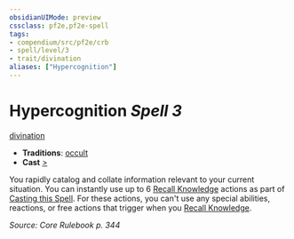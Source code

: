 ```yaml
---
obsidianUIMode: preview
cssclass: pf2e,pf2e-spell
tags:
- compendium/src/pf2e/crb
- spell/level/3
- trait/divination
aliases: ["Hypercognition"]
---
```

# Hypercognition *Spell 3*   
[divination](../../rules/traits/divination.md)  

- **Traditions**: [occult](../../rules/traits/occult.md)
- **Cast** [>](../../rules/core-rulebook/chapter-9-playing-the-game.md#Actions "Single Action") 

You rapidly catalog and collate information relevant to your current situation. You can instantly use up to 6 [Recall Knowledge](../../rules/actions/recall-knowledge.md) actions as part of [Casting this Spell](../../rules/actions/cast-a-spell.md). For these actions, you can't use any special abilities, reactions, or free actions that trigger when you [Recall Knowledge](../../rules/actions/recall-knowledge.md).

*Source: Core Rulebook p. 344*